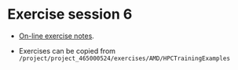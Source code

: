 # Exercise session 6

-   [On-line exercise notes](https://hackmd.io/@gmarkoma/lumi_training_ee).

-   Exercises can be copied from `/project/project_465000524/exercises/AMD/HPCTrainingExamples`

